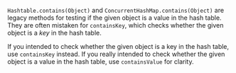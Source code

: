 `Hashtable.contains(Object)` and `ConcurrentHashMap.contains(Object)` are legacy
methods for testing if the given object is a value in the hash table. They are
often mistaken for `containsKey`, which checks whether the given object is a
*key* in the hash table.

If you intended to check whether the given object is a key in the hash table,
use `containsKey` instead. If you really intended to check whether the given
object is a value in the hash table, use `containsValue` for clarity.
